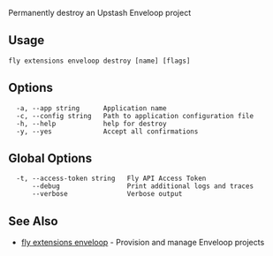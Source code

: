 Permanently destroy an Upstash Enveloop project

## Usage
~~~
fly extensions enveloop destroy [name] [flags]
~~~

## Options

~~~
  -a, --app string      Application name
  -c, --config string   Path to application configuration file
  -h, --help            help for destroy
  -y, --yes             Accept all confirmations
~~~

## Global Options

~~~
  -t, --access-token string   Fly API Access Token
      --debug                 Print additional logs and traces
      --verbose               Verbose output
~~~

## See Also

* [fly extensions enveloop](/docs/flyctl/extensions-enveloop/)	 - Provision and manage Enveloop projects

